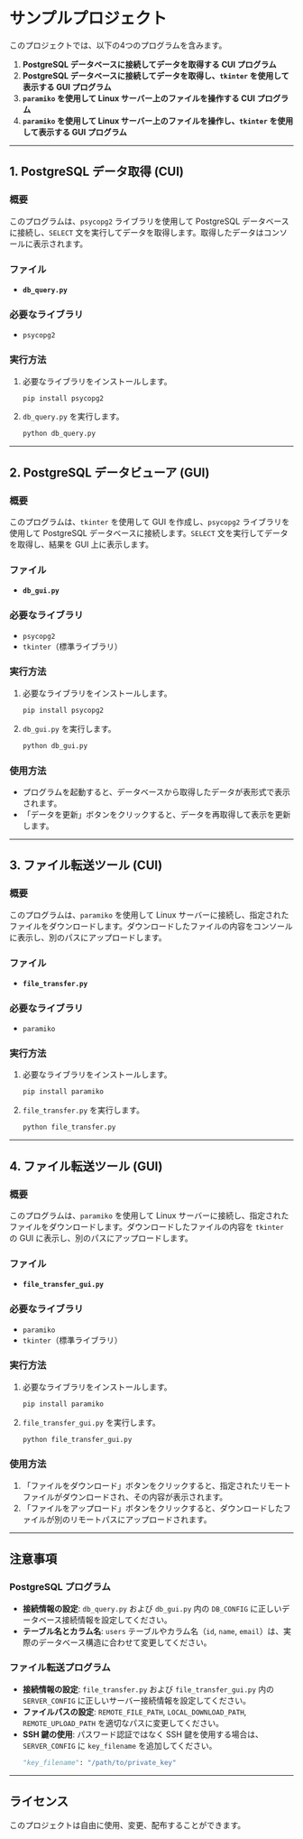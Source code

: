 # サンプルプロジェクト

このプロジェクトでは、以下の4つのプログラムを含みます。

1. **PostgreSQL データベースに接続してデータを取得する CUI プログラム**
2. **PostgreSQL データベースに接続してデータを取得し、`tkinter` を使用して表示する GUI プログラム**
3. **`paramiko` を使用して Linux サーバー上のファイルを操作する CUI プログラム**
4. **`paramiko` を使用して Linux サーバー上のファイルを操作し、`tkinter` を使用して表示する GUI プログラム**

---

## 1. PostgreSQL データ取得 (CUI)

### 概要
このプログラムは、`psycopg2` ライブラリを使用して PostgreSQL データベースに接続し、`SELECT` 文を実行してデータを取得します。取得したデータはコンソールに表示されます。

### ファイル
- **`db_query.py`**

### 必要なライブラリ
- `psycopg2`

### 実行方法
1. 必要なライブラリをインストールします。
   ```bash
   pip install psycopg2
   ```
2. `db_query.py` を実行します。
   ```bash
   python db_query.py
   ```

---

## 2. PostgreSQL データビューア (GUI)

### 概要
このプログラムは、`tkinter` を使用して GUI を作成し、`psycopg2` ライブラリを使用して PostgreSQL データベースに接続します。`SELECT` 文を実行してデータを取得し、結果を GUI 上に表示します。

### ファイル
- **`db_gui.py`**

### 必要なライブラリ
- `psycopg2`
- `tkinter`（標準ライブラリ）

### 実行方法
1. 必要なライブラリをインストールします。
   ```bash
   pip install psycopg2
   ```
2. `db_gui.py` を実行します。
   ```bash
   python db_gui.py
   ```

### 使用方法
- プログラムを起動すると、データベースから取得したデータが表形式で表示されます。
- 「データを更新」ボタンをクリックすると、データを再取得して表示を更新します。

---

## 3. ファイル転送ツール (CUI)

### 概要
このプログラムは、`paramiko` を使用して Linux サーバーに接続し、指定されたファイルをダウンロードします。ダウンロードしたファイルの内容をコンソールに表示し、別のパスにアップロードします。

### ファイル
- **`file_transfer.py`**

### 必要なライブラリ
- `paramiko`

### 実行方法
1. 必要なライブラリをインストールします。
   ```bash
   pip install paramiko
   ```
2. `file_transfer.py` を実行します。
   ```bash
   python file_transfer.py
   ```

---

## 4. ファイル転送ツール (GUI)

### 概要
このプログラムは、`paramiko` を使用して Linux サーバーに接続し、指定されたファイルをダウンロードします。ダウンロードしたファイルの内容を `tkinter` の GUI に表示し、別のパスにアップロードします。

### ファイル
- **`file_transfer_gui.py`**

### 必要なライブラリ
- `paramiko`
- `tkinter`（標準ライブラリ）

### 実行方法
1. 必要なライブラリをインストールします。
   ```bash
   pip install paramiko
   ```
2. `file_transfer_gui.py` を実行します。
   ```bash
   python file_transfer_gui.py
   ```

### 使用方法
1. 「ファイルをダウンロード」ボタンをクリックすると、指定されたリモートファイルがダウンロードされ、その内容が表示されます。
2. 「ファイルをアップロード」ボタンをクリックすると、ダウンロードしたファイルが別のリモートパスにアップロードされます。

---

## 注意事項

### PostgreSQL プログラム
- **接続情報の設定**:
  `db_query.py` および `db_gui.py` 内の `DB_CONFIG` に正しいデータベース接続情報を設定してください。
- **テーブル名とカラム名**:
  `users` テーブルやカラム名（`id`, `name`, `email`）は、実際のデータベース構造に合わせて変更してください。

### ファイル転送プログラム
- **接続情報の設定**:
  `file_transfer.py` および `file_transfer_gui.py` 内の `SERVER_CONFIG` に正しいサーバー接続情報を設定してください。
- **ファイルパスの設定**:
  `REMOTE_FILE_PATH`, `LOCAL_DOWNLOAD_PATH`, `REMOTE_UPLOAD_PATH` を適切なパスに変更してください。
- **SSH 鍵の使用**:
  パスワード認証ではなく SSH 鍵を使用する場合は、`SERVER_CONFIG` に `key_filename` を追加してください。
  ```python
  "key_filename": "/path/to/private_key"
  ```

---

## ライセンス
このプロジェクトは自由に使用、変更、配布することができます。
